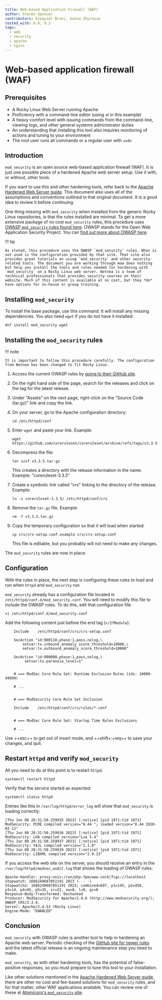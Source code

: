 ```yaml
---
title: Web-based Application Firewall (WAF)
author: Steven Spencer
contributors: Ezequiel Bruni, Ganna Zhyrnova
tested_with: 8.8, 9.2
tags:
  - web
  - security
  - apache
  - nginx
---
```

  
# Web-based application firewall (WAF)

## Prerequisites

* A Rocky Linux Web Server running Apache
* Proficiency with a command-line editor (using _vi_ in this example)
* A heavy comfort level with issuing commands from the command-line, viewing logs, and other general systems administrator duties
* An understanding that installing this tool also requires monitoring of actions and tuning to your environment
* The root user runs all commands or a regular user with `sudo`

## Introduction

`mod_security` is an open source web-based application firewall (WAF). It is just one possible piece of a hardened Apache web server setup. Use it with, or without, other tools.

If you want to use this and other hardening tools, refer back to the [Apache Hardened Web Server guide](index.md). This document also uses all of the assumptions and conventions outlined in that original document. It is a good idea to review it before continuing.

One thing missing with `mod_security` when installed from the generic Rocky Linux repositories, is that the rules installed are minimal. To get a more extensive package of no cost `mod_security` rules, this procedure uses [OWASP `mod_security` rules found here](https://coreruleset.org/). OWASP stands for the Open Web Application Security Project. You can [find out more about OWASP here](https://owasp.org/).

!!! tip

    As stated, this procedure uses the OWASP `mod_security` rules. What is not used is the configuration provided by that site. That site also provides great tutorials on using `mod_security` and other security-related tools. The document you are working through mow does nothing but help you install the tools and rules needed for hardening with `mod_security` on a Rocky Linux web server. Netnea is a team of technical professionals that provides security courses on their website. Much of this content is available at no cost, but they *do* have options for in-house or group training.

## Installing `mod_security`

To install the base package, use this command. It will install any missing dependencies. You also need `wget` if you do not have it installed:

```
dnf install mod_security wget
```

## Installing the `mod_security` rules

!!! note

    It is important to follow this procedure carefully. The configuration from Netnea has been changed to fit Rocky Linux. 

1. Access the current OWASP rules by [going to their GitHub site](https://github.com/coreruleset/coreruleset).

2. On the right hand side of the page, search for the releases and click on the tag for the latest release.

3. Under "Assets" on the next page, right-click on the "Source Code (tar.gz)" link and copy the link.

4. On your server, go to the Apache configuration directory:
    
    ```
    cd /etc/httpd/conf
    ```

5. Enter `wget` and paste your link. Example:

    ```
    wget https://github.com/coreruleset/coreruleset/archive/refs/tags/v3.3.5.tar.gz
    ```

6. Decompress the file: 

    ```
    tar xzvf v3.3.5.tar.gz
    ```
    This creates a directory with the release information in the name. Example: "coreruleset-3.3.5"

7. Create a symbolic link called "crs" linking to the directory of the release. Example:

    ```
    ln -s coreruleset-3.3.5/ /etc/httpd/conf/crs
    ```

8. Remove the `tar.gz` file. Example:

    ```
    rm -f v3.3.5.tar.gz
    ```

9. Copy the temporary configuration so that it will load when started:

    ```
    cp crs/crs-setup.conf.example crs/crs-setup.conf
    ```
    This file is editable, but you probably will not need to make any changes.

The `mod_security` rules are now in place.

## Configuration

With the rules in place, the next step is configuring these rules to load and run when `httpd` and `mod_security` run. 

`mod_security` already has a configuration file located in `/etc/httpd/conf.d/mod_security.conf`. You will need to modify this file to include the OWASP rules. To do this, edit that configuration file:

```
vi /etc/httpd/conf.d/mod_security.conf
```
Add the following content just before the end tag (`</IfModule`):

```
    Include    /etc/httpd/conf/crs/crs-setup.conf

    SecAction "id:900110,phase:1,pass,nolog,\
        setvar:tx.inbound_anomaly_score_threshold=10000,\
        setvar:tx.outbound_anomaly_score_threshold=10000"

    SecAction "id:900000,phase:1,pass,nolog,\
         setvar:tx.paranoia_level=1"


    # === ModSec Core Rule Set: Runtime Exclusion Rules (ids: 10000-49999)

    # ...


    # === ModSecurity Core Rule Set Inclusion

    Include    /etc/httpd/conf/crs/rules/*.conf


    # === ModSec Core Rule Set: Startup Time Rules Exclusions

    # ...
```

Use ++esc++ to get out of insert mode, and ++shift+:+wq++ to save your changes, and quit.

## Restart `httpd` and verify `mod_security` 

All you need to do at this point is to restart `httpd`:

```
systemctl restart httpd
```

Verify that the service started as expected:

```
systemctl status httpd
```

Entries like this in `/var/log/httpd/error_log` will show that `mod_security` is loading correctly:

```
[Thu Jun 08 20:31:50.259935 2023] [:notice] [pid 1971:tid 1971] ModSecurity: PCRE compiled version="8.44 "; loaded version="8.44 2020-02-12"
[Thu Jun 08 20:31:50.259936 2023] [:notice] [pid 1971:tid 1971] ModSecurity: LUA compiled version="Lua 5.4"
[Thu Jun 08 20:31:50.259937 2023] [:notice] [pid 1971:tid 1971] ModSecurity: YAJL compiled version="2.1.0"
[Thu Jun 08 20:31:50.259939 2023] [:notice] [pid 1971:tid 1971] ModSecurity: LIBXML compiled version="2.9.13"
```

If you access the web site on the server, you should receive an entry in the `/var/log/httpd/modsec_audit.log` that shows the loading of OWASP rules:

```
Apache-Handler: proxy:unix:/run/php-fpm/www.sock|fcgi://localhost
Stopwatch: 1686249687051191 2023 (- - -)
Stopwatch2: 1686249687051191 2023; combined=697, p1=145, p2=458, p3=14, p4=45, p5=35, sr=22, sw=0, l=0, gc=0
Response-Body-Transformed: Dechunked
Producer: ModSecurity for Apache/2.9.6 (http://www.modsecurity.org/); OWASP_CRS/3.3.4.
Server: Apache/2.4.53 (Rocky Linux)
Engine-Mode: "ENABLED"
```
## Conclusion

`mod_security` with OWASP rules is another tool to help in hardening an Apache web server. Periodic checking of the [GitHub site for newer rules](https://github.com/coreruleset/coreruleset) and the latest official release is an ongoing maintenance step you need to make. 

`mod_security`, as with other hardening tools, has the potential of false-positive responses, so you must prepare to tune this tool to your installation.

Like other solutions mentioned in the [Apache Hardened Web Server guide](index.md), there are other no cost and fee-based solutions for `mod_security` rules, and for that matter, other WAF applications available. You can review one of these at [Atomicorp's `mod_security` site](https://atomicorp.com/atomic-modsecurity-rules/).
